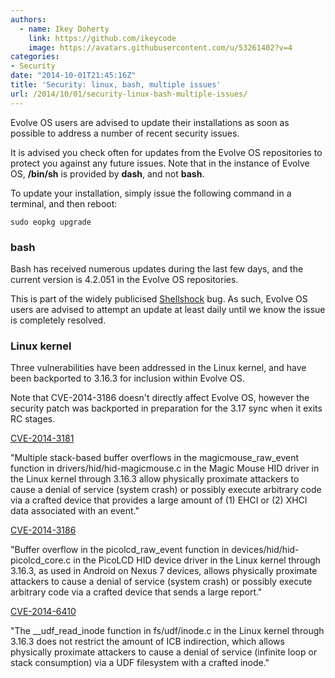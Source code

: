 ```yaml
---
authors:
  - name: Ikey Doherty
    link: https://github.com/ikeycode
    image: https://avatars.githubusercontent.com/u/53261402?v=4
categories:
- Security
date: "2014-10-01T21:45:16Z"
title: 'Security: linux, bash, multiple issues'
url: /2014/10/01/security-linux-bash-multiple-issues/
---
```


Evolve OS users are advised to update their installations as soon as possible to address a number of recent security issues.
  
It is advised you check often for updates from the Evolve OS repositories to protect you against any future issues. Note that in the instance of Evolve OS, 
**/bin/sh** is provided by **dash**, and not **bash**.

To update your installation, simply issue the following command in a terminal, and then reboot:

```
sudo eopkg upgrade
```

### bash

Bash has received numerous updates during the last few days, and the current version is 4.2.051 in the Evolve OS repositories.
  
This is part of the widely publicised [Shellshock](http://en.wikipedia.org/wiki/Shellshock_(software_bug)) bug. As such, Evolve OS users are advised to attempt an update 
at least daily until we know the issue is completely resolved.

### Linux kernel

Three vulnerabilities have been addressed in the Linux kernel, and have been backported to 3.16.3 for inclusion within Evolve OS.
  
Note that CVE-2014-3186 doesn't directly affect Evolve OS, however the security patch was backported in preparation for the 3.17 sync when it exits RC stages.

[CVE-2014-3181](http://web.nvd.nist.gov/view/vuln/detail?vulnId=CVE-2014-3181)

"Multiple stack-based buffer overflows in the magicmouse\_raw\_event function in drivers/hid/hid-magicmouse.c in the Magic Mouse HID driver in the Linux kernel 
through 3.16.3 allow physically proximate attackers to cause a denial of service (system crash) or possibly execute arbitrary code via a crafted device that provides a 
large amount of (1) EHCI or (2) XHCI data associated with an event."

[CVE-2014-3186](http://web.nvd.nist.gov/view/vuln/detail?vulnId=CVE-2014-3186)

"Buffer overflow in the picolcd\_raw\_event function in devices/hid/hid-picolcd_core.c in the PicoLCD HID device driver in the Linux kernel through 3.16.3, as used in 
Android on Nexus 7 devices, allows physically proximate attackers to cause a denial of service (system crash) or possibly execute arbitrary code via a crafted device 
that sends a large report."

[CVE-2014-6410](http://web.nvd.nist.gov/view/vuln/detail?vulnId=CVE-2014-6410)

"The _\_udf\_read_inode function in fs/udf/inode.c in the Linux kernel through 3.16.3 does not restrict the amount of ICB indirection, which allows physically proximate 
attackers to cause a denial of service (infinite loop or stack consumption) via a UDF filesystem with a crafted inode."